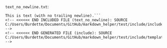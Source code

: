 <!-- >>>>>> BEGIN GENERATED FILE (include): SOURCE C:/Users/Burdette/Documents/GitHub/markdown_helper/test/include/templates/text_no_newline_text_no_newline.md -->
<!-- >>>>>> BEGIN INCLUDED FILE (text_no_newline): SOURCE C:/Users/Burdette/Documents/GitHub/markdown_helper/test/include/includes/text_no_newline.txt -->
```text_no_newline.txt```:
```text_no_newline
This is text (with no trailing newline).```
<!-- <<<<<< END INCLUDED FILE (text_no_newline): SOURCE C:/Users/Burdette/Documents/GitHub/markdown_helper/test/include/includes/text_no_newline.txt -->
<!-- <<<<<< END GENERATED FILE (include): SOURCE C:/Users/Burdette/Documents/GitHub/markdown_helper/test/include/templates/text_no_newline_text_no_newline.md -->

